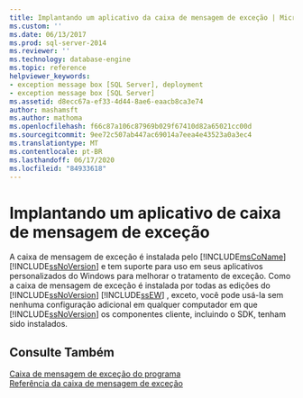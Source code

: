 ```yaml
---
title: Implantando um aplicativo da caixa de mensagem de exceção | Microsoft Docs
ms.custom: ''
ms.date: 06/13/2017
ms.prod: sql-server-2014
ms.reviewer: ''
ms.technology: database-engine
ms.topic: reference
helpviewer_keywords:
- exception message box [SQL Server], deployment
- exception message box [SQL Server]
ms.assetid: d8ecc67a-ef33-4d44-8ae6-eaacb8ca3e74
author: mashamsft
ms.author: mathoma
ms.openlocfilehash: f66c87a106c87969b029f67410d82a65021cc00d
ms.sourcegitcommit: 9ee72c507ab447ac69014a7eea4e43523a0a3ec4
ms.translationtype: MT
ms.contentlocale: pt-BR
ms.lasthandoff: 06/17/2020
ms.locfileid: "84933618"
---
```

# <a name="deploying-an-exception-message-box-application"></a>Implantando um aplicativo de caixa de mensagem de exceção
  A caixa de mensagem de exceção é instalada pelo [!INCLUDE[msCoName](../../includes/msconame-md.md)] [!INCLUDE[ssNoVersion](../../includes/ssnoversion-md.md)] e tem suporte para uso em seus aplicativos personalizados do Windows para melhorar o tratamento de exceção. Como a caixa de mensagem de exceção é instalada por todas as edições do [!INCLUDE[ssNoVersion](../../includes/ssnoversion-md.md)] [!INCLUDE[ssEW](../../includes/ssew-md.md)] , exceto, você pode usá-la sem nenhuma configuração adicional em qualquer computador em que [!INCLUDE[ssNoVersion](../../includes/ssnoversion-md.md)] os componentes cliente, incluindo o SDK, tenham sido instalados.  
  
## <a name="see-also"></a>Consulte Também  
 [Caixa de mensagem de exceção do programa](../../../2014/database-engine/dev-guide/program-exception-message-box.md)   
 [Referência da caixa de mensagem de exceção](../../../2014/database-engine/dev-guide/exception-message-box-reference.md)  
  
  
